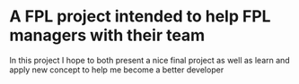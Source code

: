 # A FPL project intended to help FPL managers with their team

In this project I hope to both present a nice final project as well as learn and apply new concept to help me become a better developer